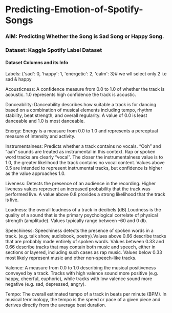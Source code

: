 # Predicting-Emotion-of-Spotify-Songs
### AIM: Predicting Whether the Song is Sad Song or Happy Song.

### Dataset: Kaggle Spotify Label Dataset

#### Dataset Columns and its Info

Labels: {'sad': 0, 'happy': 1, 'energetic': 2, 'calm': 3}# we wll select only 2 i.e sad & happy

Acousticness: A confidence measure from 0.0 to 1.0 of whether the track is acoustic. 1.0 represents high confidence the track is acoustic.

Danceability: Danceability describes how suitable a track is for dancing based on a combination of musical elements including tempo, rhythm stability, beat strength, and overall regularity. A value of 0.0 is least danceable and 1.0 is most danceable.

Energy: Energy is a measure from 0.0 to 1.0 and represents a perceptual measure of intensity and activity.

Instrumentalness: Predicts whether a track contains no vocals. “Ooh” and “aah” sounds are treated as instrumental in this context. Rap or spoken word tracks are clearly “vocal”. The closer the instrumentalness value is to 1.0, the greater likelihood the track contains no vocal content. Values above 0.5 are intended to represent instrumental tracks, but confidence is higher as the value approaches 1.0.

Liveness: Detects the presence of an audience in the recording. Higher liveness values represent an increased probability that the track was performed live. A value above 0.8 provides a strong likelihood that the track is live.

Loudness: the overall loudness of a track in decibels (dB).Loudness is the quality of a sound that is the primary psychological correlate of physical strength (amplitude). Values typically range between -60 and 0 db.

Speechiness: Speechiness detects the presence of spoken words in a track. (e.g. talk show, audiobook, poetry).Values above 0.66 describe tracks that are probably made entirely of spoken words. Values between 0.33 and 0.66 describe tracks that may contain both music and speech, either in sections or layered, including such cases as rap music. Values below 0.33 most likely represent music and other non-speech-like tracks.

Valence: A measure from 0.0 to 1.0 describing the musical positiveness conveyed by a track. Tracks with high valence sound more positive (e.g. happy, cheerful, euphoric), while tracks with low valence sound more negative (e.g. sad, depressed, angry).

Tempo: The overall estimated tempo of a track in beats per minute (BPM). In musical terminology, the tempo is the speed or pace of a given piece and derives directly from the average beat duration.
